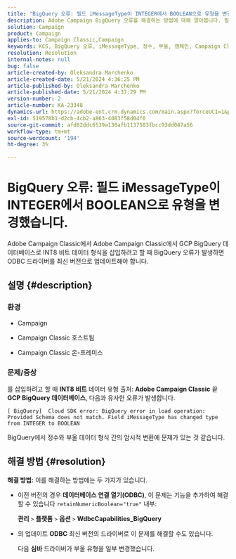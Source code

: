 ```yaml
---
title: "BigQuery 오류: 필드 iMessageType이 INTEGER에서 BOOLEAN으로 유형을 변경했습니다."
description: Adobe Campaign BigQuery 오류를 해결하는 방법에 대해 알아봅니다. 필드 iMessageType이(가) INTEGER에서 BOOLEAN으로 유형을 변경했습니다.
solution: Campaign
product: Campaign
applies-to: Campaign Classic,Campaign
keywords: KCS, BigQuery 오류, iMessageType, 정수, 부울, 캠페인, Campaign Classic
resolution: Resolution
internal-notes: null
bug: false
article-created-by: Oleksandra Marchenko
article-created-date: 5/21/2024 4:36:25 PM
article-published-by: Oleksandra Marchenko
article-published-date: 5/21/2024 4:37:29 PM
version-number: 2
article-number: KA-23348
dynamics-url: https://adobe-ent.crm.dynamics.com/main.aspx?forceUCI=1&pagetype=entityrecord&etn=knowledgearticle&id=68d9c942-9017-ef11-9f8a-6045bd006b25
exl-id: 519578b1-d2cb-4cb2-a863-4083f58d04f0
source-git-commit: afd82ddc6539a130afb1137583fbcc93dd047a56
workflow-type: tm+mt
source-wordcount: '194'
ht-degree: 3%

---
```


# BigQuery 오류: 필드 iMessageType이 INTEGER에서 BOOLEAN으로 유형을 변경했습니다.


Adobe Campaign Classic에서 Adobe Campaign Classic에서 GCP BigQuery 데이터베이스로 INT8 비트 데이터 형식을 삽입하려고 할 때 BigQuery 오류가 발생하면 ODBC 드라이버를 최신 버전으로 업데이트해야 합니다.

## 설명 {#description}


### <b>환경</b>

- Campaign


- Campaign Classic 호스트됨


- Campaign Classic 온-프레미스




### <b>문제/증상</b>

를 삽입하려고 할 때 <b>INT8 비트</b> 데이터 유형 출처: <b>Adobe Campaign Classic</b> 끝 <b>GCP BigQuery 데이터베이스</b>, 다음과 유사한 오류가 발생합니다.


```
[ BigQuery]  Cloud SDK error: BigQuery error in load operation: Provided Schema does not match. Field iMessageType has changed type from INTEGER to BOOLEAN
```




BigQuery에서 정수와 부울 데이터 형식 간의 암시적 변환에 문제가 있는 것 같습니다.




## 해결 방법 {#resolution}

<b>해결 방법:</b>
이를 해결하는 방법에는 두 가지가 있습니다.

- 이전 버전의 경우 <b>데이터베이스 연결 열기(ODBC)</b>, 이 문제는 기능을 추가하여 해결할 수 있습니다 `retainNumericBoolean="true"` 내부:



  <b>관리</b> `>`  <b>플랫폼</b> `>`  <b>옵션</b> `>`  <b>WdbcCapabilities_BigQuery</b>


- 의 업데이트 <b>ODBC</b> 최신 버전의 드라이버로 이 문제를 해결할 수도 있습니다.



  다음 <b>심바</b> 드라이버가 부울 유형을 일부 변경했습니다.
